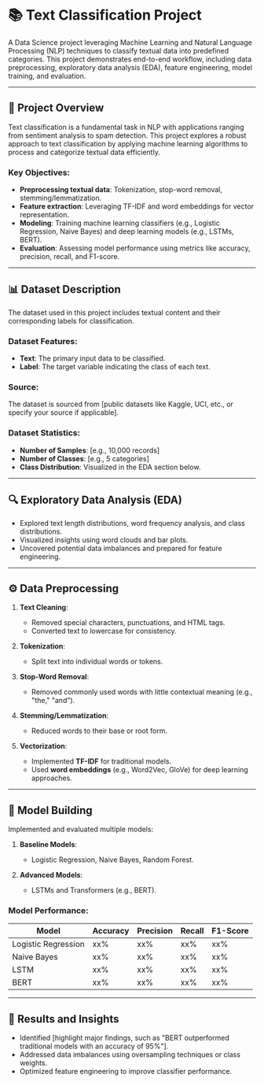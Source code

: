 # 📚 Text Classification Project  
A Data Science project leveraging Machine Learning and Natural Language Processing (NLP) techniques to classify textual data into predefined categories. This project demonstrates end-to-end workflow, including data preprocessing, exploratory data analysis (EDA), feature engineering, model training, and evaluation.

---

## 📝 Project Overview  
Text classification is a fundamental task in NLP with applications ranging from sentiment analysis to spam detection. This project explores a robust approach to text classification by applying machine learning algorithms to process and categorize textual data efficiently.

### Key Objectives:  
- **Preprocessing textual data**: Tokenization, stop-word removal, stemming/lemmatization.  
- **Feature extraction**: Leveraging TF-IDF and word embeddings for vector representation.  
- **Modeling**: Training machine learning classifiers (e.g., Logistic Regression, Naive Bayes) and deep learning models (e.g., LSTMs, BERT).  
- **Evaluation**: Assessing model performance using metrics like accuracy, precision, recall, and F1-score.  

---

## 📊 Dataset Description  
The dataset used in this project includes textual content and their corresponding labels for classification.  

### Dataset Features:  
- **Text**: The primary input data to be classified.  
- **Label**: The target variable indicating the class of each text.  

### Source:  
The dataset is sourced from [public datasets like Kaggle, UCI, etc., or specify your source if applicable].  

### Dataset Statistics:  
- **Number of Samples**: [e.g., 10,000 records]  
- **Number of Classes**: [e.g., 5 categories]  
- **Class Distribution**: Visualized in the EDA section below.  

---

## 🔍 Exploratory Data Analysis (EDA)  
- Explored text length distributions, word frequency analysis, and class distributions.  
- Visualized insights using word clouds and bar plots.  
- Uncovered potential data imbalances and prepared for feature engineering.

---

## ⚙️ Data Preprocessing  
1. **Text Cleaning**:  
   - Removed special characters, punctuations, and HTML tags.  
   - Converted text to lowercase for consistency.  

2. **Tokenization**:  
   - Split text into individual words or tokens.  

3. **Stop-Word Removal**:  
   - Removed commonly used words with little contextual meaning (e.g., "the," "and").  

4. **Stemming/Lemmatization**:  
   - Reduced words to their base or root form.  

5. **Vectorization**:  
   - Implemented **TF-IDF** for traditional models.  
   - Used **word embeddings** (e.g., Word2Vec, GloVe) for deep learning approaches.

---

## 🧠 Model Building  
Implemented and evaluated multiple models:  

1. **Baseline Models**:  
   - Logistic Regression, Naive Bayes, Random Forest.  

2. **Advanced Models**:  
   - LSTMs and Transformers (e.g., BERT).  

### Model Performance:  
| Model               | Accuracy | Precision | Recall | F1-Score |  
|---------------------|----------|-----------|--------|----------|  
| Logistic Regression | xx%      | xx%       | xx%    | xx%      |  
| Naive Bayes         | xx%      | xx%       | xx%    | xx%      |  
| LSTM                | xx%      | xx%       | xx%    | xx%      |  
| BERT                | xx%      | xx%       | xx%    | xx%      |  

---

## 🔬 Results and Insights  
- Identified [highlight major findings, such as "BERT outperformed traditional models with an accuracy of 95%"].  
- Addressed data imbalances using oversampling techniques or class weights.  
- Optimized feature engineering to improve classifier performance.  
